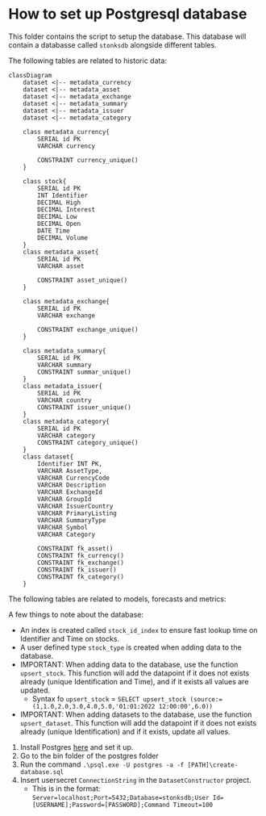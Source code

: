 # How to set up Postgresql database

This folder contains the script to setup the database. This database will contain a databasse called `stonksdb` alongside different tables.

The following tables are related to historic data:

```mermaid
classDiagram
    dataset <|-- metadata_currency
    dataset <|-- metadata_asset
    dataset <|-- metadata_exchange
    dataset <|-- metadata_summary
    dataset <|-- metadata_issuer
    dataset <|-- metadata_category

    class metadata_currency{
        SERIAL id PK
        VARCHAR currency

        CONSTRAINT currency_unique()
    }

    class stock{
        SERIAL id PK
        INT Identifier
        DECIMAL High
        DECIMAL Interest
        DECIMAL Low
        DECIMAL Open
        DATE Time
        DECIMAL Volume
    }
    class metadata_asset{
        SERIAL id PK
        VARCHAR asset

        CONSTRAINT asset_unique()
    }

    class metadata_exchange{
        SERIAL id PK
        VARCHAR exchange

        CONSTRAINT exchange_unique()
    }

    class metadata_summary{
        SERIAL id PK
        VARCHAR summary
        CONSTRAINT summar_unique()
    }
    class metadata_issuer{
        SERIAL id PK
        VARCHAR country
        CONSTRAINT issuer_unique()
    }
    class metadata_category{
        SERIAL id PK
        VARCHAR category
        CONSTRAINT category_unique()
    }
    class dataset{
        Identifier INT PK,
        VARCHAR AssetType,
        VARCHAR CurrencyCode
        VARCHAR Description
        VARCHAR ExchangeId
        VARCHAR GroupId
        VARCHAR IssuerCountry
        VARCHAR PrimaryListing
        VARCHAR SummaryType
        VARCHAR Symbol
        VARCHAR Category

        CONSTRAINT fk_asset()
        CONSTRAINT fk_currency()
        CONSTRAINT fk_exchange()
        CONSTRAINT fk_issuer()
        CONSTRAINT fk_category()
    }
```

The following tables are related to models, forecasts and metrics:

A few things to note about the database:

- An index is created called `stock_id_index` to ensure fast lookup time on Identifier and Time on stocks.
- A user defined type `stock_type` is created when adding data to the database.
- IMPORTANT: When adding data to the database, use the function `upsert_stock`. This function will add the datapoint if it does not exists already (unique Identification and Time), and if it exists all values are updated.
  - Syntax fo `upsert_stock` = `SELECT upsert_stock (source:=(1,1.0,2.0,3.0,4.0,5.0,'01:01:2022 12:00:00',6.0))`
- IMPORTANT: When adding datasets to the database, use the function `upsert_dataset`. This function will add the datapoint if it does not exists already (unique Identification) and if it exists, update all values.

1. Install Postgres [here](https://www.enterprisedb.com/downloads/postgres-postgresql-downloads) and set it up.
2. Go to the bin folder of the postgres folder
3. Run the command `.\psql.exe -U postgres -a -f [PATH]\create-database.sql`
4. Insert usersecret `ConnectionString` in the `DatasetConstructor` project.
   - This is in the format: `Server=localhost;Port=5432;Database=stonksdb;User Id=[USERNAME];Password=[PASSWORD];Command Timeout=100`

<!-- 'docker run -d --name seq --restart unless-stopped -p 5341:80 -p 80:80 -v "C:\ProgramData\Seq\Data" -e ACCEPT_EULA=Y datalust/seq' -->
